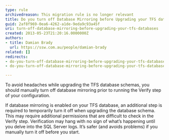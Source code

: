 ```yaml
---
type: rule
archivedreason: This migration rule is no longer relevant
title: Do you turn off Database Mirroring before Upgrading your TFS databases?
guid: 2af8f969-0ea6-4262-a1de-9eda9c93a45f
uri: turn-off-database-mirroring-before-upgrading-your-tfs-databases
created: 2013-05-23T21:20:16.0000000Z
authors:
- title: Damian Brady
  url: https://ssw.com.au/people/damian-brady
related: []
redirects:
- do-you-turn-off-database-mirroring-before-upgrading-your-tfs-databases
- do-you-turn-off-database-mirroring-before-upgrading-your-tfs-databases1

---
```


To avoid headaches while upgrading the TFS database schemas, you should manually turn off database mirroring prior to running the Verify step of your configuration.

<!--endintro-->

If database mirroring is enabled on your TFS database, an additional step is required to temporarily turn it off when upgrading the database schema.  This may require additional permissions that are difficult to check in the Verify step.  Verification may hang with no sign of what’s happening until you delve into the SQL Server logs.  It’s safer (and avoids problems) if you manually turn it off before you start.
